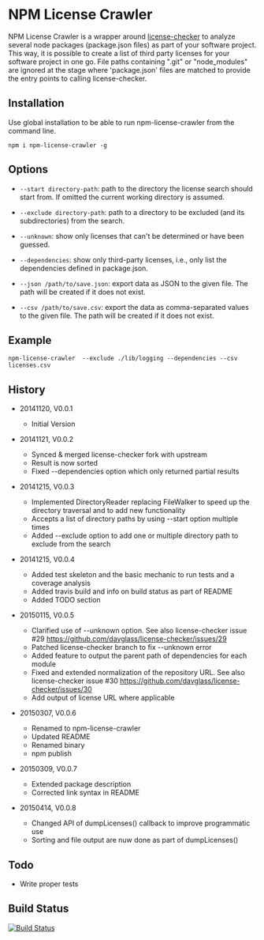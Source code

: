 NPM License Crawler
===================

NPM License Crawler is a wrapper around [license-checker](https://github.com/davglass/license-checker) to analyze
several node packages (package.json files) as part of your software project. This way, it is possible to create a list
of third party licenses for your software project in one go. File paths containing ".git" or "node_modules" are ignored
at the stage where 'package.json' files are matched to provide the entry points to calling license-checker. 

Installation
------------

Use global installation to be able to run npm-license-crawler from the command line.

    npm i npm-license-crawler -g

Options
-------

* `--start directory-path`: path to the directory the license search should start from. 
    If omitted the current working directory is assumed.

* `--exclude directory-path`: path to a directory to be excluded (and its subdirectories) from the search.

* `--unknown`: show only licenses that can't be determined or have been guessed.

* `--dependencies`: show only third-party licenses, i.e., only list the dependencies defined in package.json.

* `--json /path/to/save.json`: export data as JSON to the given file. 
    The path will be created if it does not exist.

* `--csv /path/to/save.csv`: export the data as comma-separated values to the given file. 
    The path will be created if it does not exist.

Example
-------

    npm-license-crawler  --exclude ./lib/logging --dependencies --csv licenses.csv

History
-------

* 20141120, V0.0.1
    * Initial Version
    
* 20141121, V0.0.2
    * Synced & merged license-checker fork with upstream
    * Result is now sorted
    * Fixed --dependencies option which only returned partial results

* 20141215, V0.0.3
    * Implemented DirectoryReader replacing FileWalker to speed up the directory traversal and to add new functionality
    * Accepts a list of directory paths by using --start option multiple times
    * Added --exclude option to add one or multiple directory path to exclude from the search

* 20141215, V0.0.4
    * Added test skeleton and the basic mechanic to run tests and a coverage analysis
    * Added travis build and info on build status as part of README
    * Added TODO section

* 20150115, V0.0.5
    * Clarified use of --unknown option. See also license-checker issue #29 <https://github.com/davglass/license-checker/issues/29>
    * Patched license-checker branch to fix --unknown error
    * Added feature to output the parent path of dependencies for each module
    * Fixed and extended normalization of the repository URL. See also license-checker issue #30 <https://github.com/davglass/license-checker/issues/30>
    * Add output of license URL where applicable

* 20150307, V0.0.6
    * Renamed to npm-license-crawler
    * Updated README
    * Renamed binary
    * npm publish

* 20150309, V0.0.7
    * Extended package description
    * Corrected link syntax in README

* 20150414, V0.0.8
    * Changed API of dumpLicenses() callback to improve programmatic use 
    * Sorting and file output are nuw done as part of dumpLicenses()
    
Todo
----

* Write proper tests


Build Status
------------

[![Build Status](https://travis-ci.org/mwittig/npm-license-crawler.png?branch=master)](https://travis-ci.org/mwittig/npm-license-crawler)